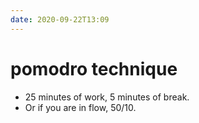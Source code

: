 ```yaml
---
date: 2020-09-22T13:09
---
```


# pomodro technique

- 25 minutes of work, 5 minutes of break.
- Or if you are in flow, 50/10.
